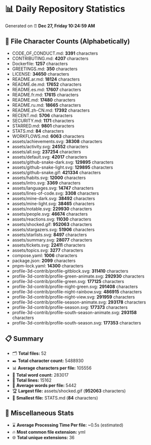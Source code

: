 # 📊 Daily Repository Statistics
Generated on ⏰ **Dec 27, Friday 10:24:59 AM**

## 📂 File Character Counts (Alphabetically)
- CODE_OF_CONDUCT.md: **3391** characters
- CONTRIBUTING.md: **4207** characters
- Dockerfile: **1257** characters
- GREETINGS.md: **350** characters
- LICENSE: **34650** characters
- README.ar.md: **18124** characters
- README.de.md: **17652** characters
- README.es.md: **17607** characters
- README.fr.md: **17615** characters
- README.md: **17480** characters
- README.ru.md: **18665** characters
- README.zh-CN.md: **17392** characters
- RECENT.md: **5706** characters
- SECURITY.md: **1171** characters
- STARRED.md: **9801** characters
- STATS.md: **84** characters
- WORKFLOWS.md: **6063** characters
- assets/achievements.svg: **38308** characters
- assets/activity.svg: **24552** characters
- assets/all.svg: **237254** characters
- assets/default.svg: **42017** characters
- assets/github-snake-dark.svg: **129895** characters
- assets/github-snake-light.svg: **129895** characters
- assets/github-snake.gif: **421334** characters
- assets/habits.svg: **12000** characters
- assets/intro.svg: **3369** characters
- assets/languages.svg: **14747** characters
- assets/lines-of-code.svg: **3308** characters
- assets/mine-dark.svg: **38492** characters
- assets/mine-light.svg: **38465** characters
- assets/notable.svg: **229930** characters
- assets/people.svg: **46674** characters
- assets/reactions.svg: **11030** characters
- assets/shocked.gif: **952063** characters
- assets/stargazers.svg: **51906** characters
- assets/starlists.svg: **8497** characters
- assets/summary.svg: **28077** characters
- assets/tickets.svg: **22411** characters
- assets/topics.svg: **3277** characters
- compose.yaml: **1006** characters
- package.json: **2099** characters
- pnpm-lock.yaml: **14300** characters
- profile-3d-contrib/profile-gitblock.svg: **311410** characters
- profile-3d-contrib/profile-green-animate.svg: **292930** characters
- profile-3d-contrib/profile-green.svg: **177125** characters
- profile-3d-contrib/profile-night-green.svg: **291408** characters
- profile-3d-contrib/profile-night-rainbow.svg: **486915** characters
- profile-3d-contrib/profile-night-view.svg: **291959** characters
- profile-3d-contrib/profile-season-animate.svg: **293178** characters
- profile-3d-contrib/profile-season.svg: **177373** characters
- profile-3d-contrib/profile-south-season-animate.svg: **293158** characters
- profile-3d-contrib/profile-south-season.svg: **177353** characters

## 📋 Summary
- 🗂️ **Total files:** 52
- ✒️ **Total character count:** 5488930
- 📊 **Average characters per file:** 105556
- 📝 **Total word count:** 283017
- 🧾 **Total lines:** 15162
- 📐 **Average words per file:** 5442
- 🏆 **Largest file:** assets/shocked.gif (**952063** characters)
- 🥉 **Smallest file:** STATS.md (**84** characters)

## 🌟 Miscellaneous Stats
- ⌛ **Average Processing Time Per file:** ~0.5s (estimated)
- 🔥 **Most common file extension:** yml
- 🌐 **Total unique extensions:** 36
